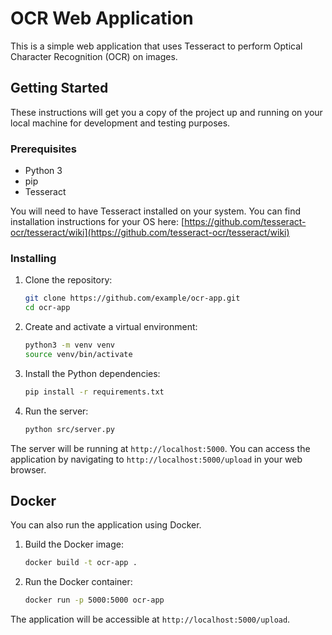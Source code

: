 # OCR Web Application

This is a simple web application that uses Tesseract to perform Optical Character Recognition (OCR) on images.

## Getting Started

These instructions will get you a copy of the project up and running on your local machine for development and testing purposes.

### Prerequisites

* Python 3
* pip
* Tesseract

You will need to have Tesseract installed on your system. You can find installation instructions for your OS here: [https://github.com/tesseract-ocr/tesseract/wiki](https://github.com/tesseract-ocr/tesseract/wiki)

### Installing

1. Clone the repository:
   ```bash
   git clone https://github.com/example/ocr-app.git
   cd ocr-app
   ```

2. Create and activate a virtual environment:
   ```bash
   python3 -m venv venv
   source venv/bin/activate
   ```

3. Install the Python dependencies:
   ```bash
   pip install -r requirements.txt
   ```

4. Run the server:
   ```bash
   python src/server.py
   ```

The server will be running at `http://localhost:5000`. You can access the application by navigating to `http://localhost:5000/upload` in your web browser.

## Docker

You can also run the application using Docker.

1. Build the Docker image:
   ```bash
   docker build -t ocr-app .
   ```

2. Run the Docker container:
   ```bash
   docker run -p 5000:5000 ocr-app
   ```

The application will be accessible at `http://localhost:5000/upload`.
